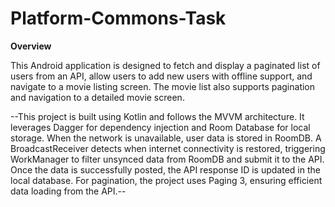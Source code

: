 # Platform-Commons-Task
**Overview**

This Android application is designed to fetch and display a paginated list of users from an API, allow users to add new users with offline support, and navigate to a movie listing screen. The movie list also supports pagination and navigation to a detailed movie screen.


--This project is built using Kotlin and follows the MVVM architecture. It leverages Dagger for dependency injection and Room Database for local storage. When the network is unavailable, user data is stored in RoomDB. A BroadcastReceiver detects when internet connectivity is restored, triggering WorkManager to filter unsynced data from RoomDB and submit it to the API. Once the data is successfully posted, the API response ID is updated in the local database. For pagination, the project uses Paging 3, ensuring efficient data loading from the API.--

